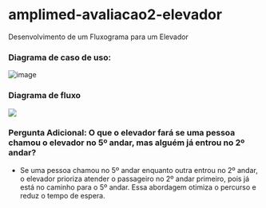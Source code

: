 # amplimed-avaliacao2-elevador
Desenvolvimento de um Fluxograma para um Elevador

### Diagrama de caso de uso: 
![image](https://github.com/user-attachments/assets/450b248a-5970-44d2-be3f-8fb12f34b2f6)

### Diagrama de fluxo 
[![](https://mermaid.ink/img/pako:eNqFlM2O2jAQx1_F8hkoXwmQQysKVO1hq7bQrVTCYTYZwNrETh0Hlg08TNVDtYce-wS8WO0klEChGyHFmfl5Zjz_wSn1hI_UofNArL0lSEUmQ5cT_YyV_pq-4_tfHhMOGYuAeUzB_uf-N8bER9LnPkiMZzk-WKJ3P4AINLRJRwGuwBfSmJl4tcuZIZPoKSZ4alY60g9B-iqBoPD3Yw-5_zHBBKe3KNmceSDJGxZA4UKusMg3xOtw4SvRN2KFn6OpeUnSyEsnEUggAxZCCRqKNb-EvQb2IMpH_YTfEoxV-kF7C2YU3oHU1hc6Pxbrw9HHa6a85bEBEylMuX_7cOBG3J-O4hU8Mu2dCB9ion_mVKbRJWVItfrytOkXdDDQdszCLfkCTOnAEZpqQe2fiC6OQLBI9k8hiYHB7Nr-97q87VG7MynzFMkd476mSgpe4gphTDg8J0tbM_bt_vvZ0G0LGS_zmfK3pnHb827_OzH_zWBm4MqWZ5PkFR7FKcbkdMCuuMuWo3JjJaLpM1M2uxLgonQmYFbBuf30PBmix9HltEJDlCEwX18UqYFdqpYYoksdvdT_kXuXunynOUiUGG-4Rx0lE6xQKZLFkjpzCGL9lUQ-KBwyWEgID0gEnDopfaBOw-rW7Ga7bnct2663Lduq0A11qq1OrdWua0O9V293e1ZzV6GPQugIjVq9YzVa7V6r0bI6TbthZ_G-Zs48PPpMCXmT33LZZbf7A0E-t2I?type=png)](https://mermaid.live/edit#pako:eNqFlM2O2jAQx1_F8hkoXwmQQysKVO1hq7bQrVTCYTYZwNrETh0Hlg08TNVDtYce-wS8WO0klEChGyHFmfl5Zjz_wSn1hI_UofNArL0lSEUmQ5cT_YyV_pq-4_tfHhMOGYuAeUzB_uf-N8bER9LnPkiMZzk-WKJ3P4AINLRJRwGuwBfSmJl4tcuZIZPoKSZ4alY60g9B-iqBoPD3Yw-5_zHBBKe3KNmceSDJGxZA4UKusMg3xOtw4SvRN2KFn6OpeUnSyEsnEUggAxZCCRqKNb-EvQb2IMpH_YTfEoxV-kF7C2YU3oHU1hc6Pxbrw9HHa6a85bEBEylMuX_7cOBG3J-O4hU8Mu2dCB9ion_mVKbRJWVItfrytOkXdDDQdszCLfkCTOnAEZpqQe2fiC6OQLBI9k8hiYHB7Nr-97q87VG7MynzFMkd476mSgpe4gphTDg8J0tbM_bt_vvZ0G0LGS_zmfK3pnHb827_OzH_zWBm4MqWZ5PkFR7FKcbkdMCuuMuWo3JjJaLpM1M2uxLgonQmYFbBuf30PBmix9HltEJDlCEwX18UqYFdqpYYoksdvdT_kXuXunynOUiUGG-4Rx0lE6xQKZLFkjpzCGL9lUQ-KBwyWEgID0gEnDopfaBOw-rW7Ga7bnct2663Lduq0A11qq1OrdWua0O9V293e1ZzV6GPQugIjVq9YzVa7V6r0bI6TbthZ_G-Zs48PPpMCXmT33LZZbf7A0E-t2I)



### **Pergunta Adicional:** O que o elevador fará se uma pessoa chamou o elevador no 5º andar, mas alguém já entrou no 2º andar?
- Se uma pessoa chamou no 5º andar enquanto outra entrou no 2º andar, o elevador prioriza atender o passageiro no 2º andar primeiro, pois já está no caminho para o 5º andar. Essa abordagem otimiza o percurso e reduz o tempo de espera.

